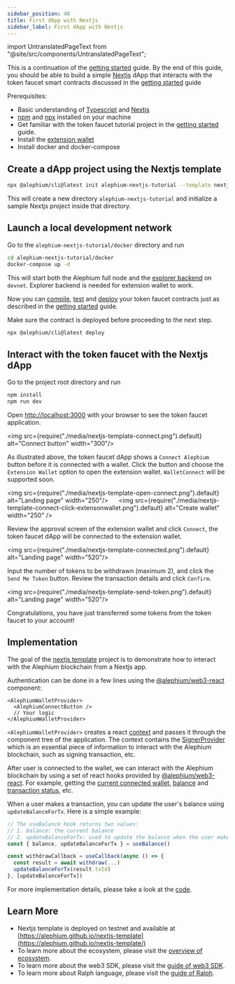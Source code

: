 ```yaml
---
sidebar_position: 40
title: First dApp with Nextjs
sidebar_label: First dApp with Nextjs
---
```


import UntranslatedPageText from "@site/src/components/UntranslatedPageText";

<UntranslatedPageText />

This is a continuation of the [getting started](/dapps/sdk/work-with-project/getting-started)
guide. By the end of this guide, you should be able to build a simple
[Nextjs](https://nextjs.org/) dApp that interacts with the token faucet
smart contracts discussed in the [getting started](/dapps/sdk/work-with-project/getting-started) guide

Prerequisites:

- Basic understanding of [Typescript](https://www.typescriptlang.org/)
  and [Nextjs](https://nextjs.org/)
- [npm](https://www.npmjs.com/) and
  [npx](https://www.npmjs.com/package/npx) installed on your machine
- Get familiar with the token faucet tutorial project in the [getting
  started](/dapps/sdk/work-with-project/getting-started) guide.
- Install the [extension wallet](/wallet/extension-wallet/overview)
- Install docker and docker-compose

## Create a dApp project using the Nextjs template

```sh
npx @alephium/cli@latest init alephium-nextjs-tutorial --template nextjs
```

This will create a new directory `alephium-nextjs-tutorial` and
initialize a sample Nextjs project inside that directory.


## Launch a local development network

Go to the `alephium-nextjs-tutorial/docker` directory and run

```sh
cd alephium-nextjs-tutorial/docker
docker-compose up -d
```

This will start both the Alephium full node and the [explorer
backend](https://github.com/alephium/explorer-backend) on
`devnet`. Explorer backend is needed for extension wallet to work.

Now you can [compile](/dapps/sdk/work-with-project/getting-started#compile-your-contract),
[test](/dapps/sdk/work-with-project/getting-started#test-your-contract) and
[deploy](/dapps/sdk/work-with-project/getting-started#deploy-your-contract) your token
faucet contracts just as described in the [getting
started](/dapps/sdk/work-with-project/getting-started) guide.

Make sure the contract is deployed before proceeding to the next step.

```sh
npx @alephium/cli@latest deploy
```

## Interact with the token faucet with the Nextjs dApp

Go to the project root directory and run

```sh
npm install
npm run dev
```

Open [http://localhost:3000](http://localhost:3000) with your browser
to see the token faucet application.

<img src={require("./media/nextjs-template-connect.png").default}
alt="Connect button" width="300"/>

As illustrated above, the token faucet dApp shows a `Connect Alephium`
button before it is connected with a wallet. Click the button and
choose the `Extension Wallet` option to open the extension
wallet. `WalletConnect` will be supported soon.

<img src={require("./media/nextjs-template-open-connect.png").default} alt="Landing page" width="250"/>
&nbsp;&nbsp;&nbsp;&nbsp;
<img src={require("./media/nextjs-template-connect-click-extensonwallet.png").default} alt="Create wallet" width="250" />

Review the approval screen of the extension wallet and click
`Connect`, the token faucet dApp will be connected to the extension
wallet. 

<img src={require("./media/nextjs-template-connected.png").default} alt="Landing page" width="520"/>

Input the number of tokens to be withdrawn (maximum 2), and click
the `Send Me Token` button. Review the transaction details and click
`Confirm`.

<img src={require("./media/nextjs-template-send-token.png").default} alt="Landing page" width="520"/>

Congratulations, you have just transferred some tokens from the token
faucet to your account!

## Implementation

The goal of the [nextjs
template](https://github.com/alephium/nextjs-template) project is to
demonstrate how to interact with the Alephium blockchain from a Nextjs
app.

Authentication can be done in a few lines using the
[@alephium/web3-react](https://github.com/alephium/alephium-web3/tree/master/packages/web3-react)
component:

```tsx
<AlephiumWalletProvider>
  <AlephiumConnectButton />
  // Your logic
</AlephiumWalletProvider>
```

`<AlephiumWalletProvider>` creates a react
[context](https://reactjs.org/docs/context.html) and passes it through
the component tree of the application. The context
contains the
[SignerProvider](https://github.com/alephium/alephium-web3/blob/8cf20fee4c16091cf581518e9f411e31ec37955e/packages/web3-react/src/contexts/alephiumConnect.tsx#L56)
which is an essential piece of information to interact with the
Alephium blockchain, such as signing transaction, etc.

After user is connected to the wallet, we can interact with the
Alephium blockchain by using a set of react hooks provided by
[@alephium/web3-react](https://github.com/alephium/alephium-web3/tree/master/packages/web3-react). For
example, getting the [current
connected wallet](https://github.com/alephium/alephium-web3/blob/master/packages/web3-react/src/hooks/useWallet.tsx),
[balance](https://github.com/alephium/alephium-web3/blob/master/packages/web3-react/src/hooks/useBalance.tsx)
and [transaction
status](https://github.com/alephium/alephium-web3/blob/master/packages/web3-react/src/hooks/useTxStatus.tsx),
etc.

When a user makes a transaction, you can update the user's balance using `updateBalanceForTx`.
Here is a simple example:

```typescript
// The useBalance hook returns two values:
// 1. balance: the current balance
// 2. updateBalanceForTx: used to update the balance when the user makes a transaction.
const { balance, updateBalanceForTx } = useBalance()

const withdrawCallback = useCallback(async () => {
  const result = await withdraw(...)
  updateBalanceForTx(result.txId)
}, [updateBalanceForTx])
```

For more implementation details, please take a look at the
[code](https://github.com/alephium/nextjs-template). 

## Learn More

- Nextjs template is deployed on testnet and available at [https://alephium.github.io/nextjs-template](https://alephium.github.io/nextjs-template/)
- To learn more about the ecosystem, please visit the [overview of ecosystem](/dapps/ecosystem).
- To learn more about the web3 SDK, please visit the [guide of web3 SDK](/dapps/sdk/getting-started).
- To learn more about Ralph language, please visit the [guide of Ralph](/dapps/ralph/getting-started).
